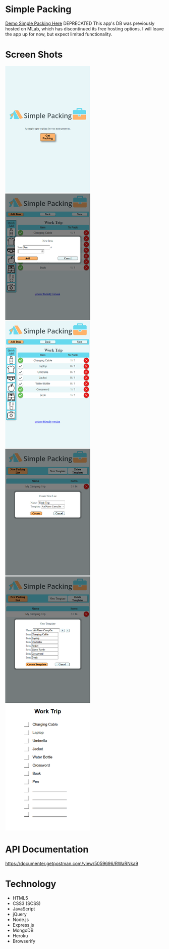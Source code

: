 # Simple Packing
[Demo Simple Packing Here](https://packing-planner.herokuapp.com/)
DEPRECATED
This app's DB was previously hosted on MLab, which has discontinued its free hosting options.
I will leave the app up for now, but expect limited functionality.


# Screen Shots
<img src="docs/imgs/ss1.png" height="400">
<img src="docs/imgs/ss2.png" height="400">
<img src="docs/imgs/ss3.png" height="400">
<img src="docs/imgs/ss4.png" height="400">
<img src="docs/imgs/ss6.png" height="400">
<img src="docs/imgs/ss7.png" height="400">


# API Documentation
https://documenter.getpostman.com/view/5059696/RWaRNka9

# Technology

* HTML5
* CSS3 (SCSS)
* JavaScript
* jQuery
* Node.js
* Express.js
* MongoDB
* Heroku
* Browserify
